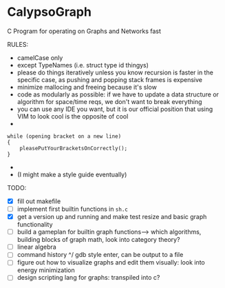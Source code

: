 # CalypsoGraph

C Program for operating on Graphs and Networks fast

RULES:
- camelCase only 
- except TypeNames (i.e. struct type id thingys)
- please do things iteratively unless you know recursion is faster in the specific case, as pushing and popping stack frames is expensive
- minimize mallocing and freeing because it's slow
- code as modularly as possible: if we have to update a data structure or algorithm for space/time reqs, we don't want to break everything
- you can use any IDE you want, but it is our official position that using VIM to look cool is the opposite of cool
- 
```
while (opening bracket on a new line)
{
    pleasePutYourBracketsOnCorrectly();      
}
```
- 
- (I might make a style guide eventually)

TODO:
- [x] fill out makefile
- [ ] implement first builtin functions in `sh.c`
- [x] get a version up and running and make test resize and basic graph functionality
- [ ] build a gameplan for builtin graph functions--> which algorithms, building blocks of graph math, look into category theory?
- [ ] linear algebra
- [ ] command history ^/ gdb style enter, can be output to a file
- [ ] figure out how to visualize graphs and edit them visually: look into energy minimization
- [ ] design scripting lang for graphs: transpiled into c?
